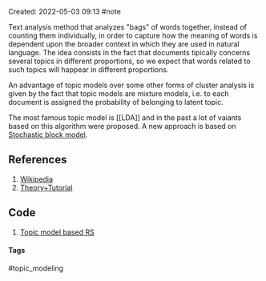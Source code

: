 Created: 2022-05-03 09:13
#note

 Text analysis method that analyzes "bags" of words together, instead of counting them individually, in order to capture how the meaning of words is dependent upon the broader context in which they are used in natural language.
 The idea consists in the fact that documents tipically concerns several topics in different proportions, so we expect that words related to such topics will happear in different proportions.
 
 An advantage of topic models over some other forms of cluster analysis is given by the fact that topic models are mixture models, i.e. to each document is assigned the probability of belonging to latent topic.
 
 The most famous topic model is [[LDA]] and in the past a lot of vaiants based on this algorithm were proposed.
 A new approach is based on [Stochastic block model](https://en.wikipedia.org/wiki/Stochastic_block_model).
 
## References
1. [Wikipedia](https://en.wikipedia.org/wiki/Topic_model)
2. [Theory+Tutorial](https://cbail.github.io/SICSS_Topic_Modeling.html)

## Code
1. [Topic model based RS](https://towardsdatascience.com/topic-model-based-recommendation-systems-a02d198408b7)

#### Tags
#topic_modeling